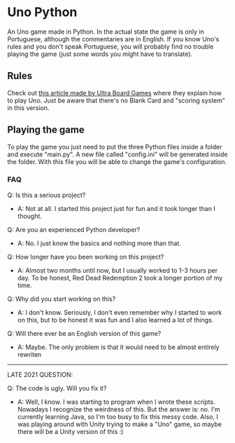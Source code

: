 # Uno Python

An Uno game made in Python. In the actual state the game is only in Portuguese, although the commentaries are in English. If you know Uno's rules and you don't speak Portuguese, you will probably find no trouble playing the game (just some words you might have to translate).

## Rules
Check out [this article made by Ultra Board Games](https://www.ultraboardgames.com/uno/game-rules.php) where they explain how to play Uno. Just be aware that there's no Blank Card and "scoring system" in this version.

## Playing the game
To play the game you just need to put the three Python files inside a folder and execute "main.py". A new file called "config.ini" will be generated inside the folder. With this file you will be able to change the game's configuration.

### FAQ

Q: Is this a serious project?
- A: Not at all. I started this project just for fun and it took longer than I thought.

Q: Are you an experienced Python developer?
- A: No. I just know the basics and nothing more than that.

Q: How longer have you been working on this project?
- A: Almost two months until now, but I usually worked to 1-3 hours per day. To be honest, Red Dead Redemption 2 took a longer portion of my time.

Q: Why did you start working on this?
- A: I don't know. Seriously, I don't even remember why I started to work on this, but to be honest it was fun and I also learned a lot of things.

Q: Will there ever be an English version of this game?
- A: Maybe. The only problem is that it would need to be almost entirely rewriten

---
LATE 2021 QUESTION:

Q: The code is ugly. Will you fix it?
- A: Well, I know. I was starting to program when I wrote these scripts. Nowadays I recognize the weirdness of this. But the answer is: no. I'm currently learning Java, so I'm too busy to fix this messy code. Also, I was playing around with Unity trying to make a "Uno" game, so maybe there will be a Unity version of this :)